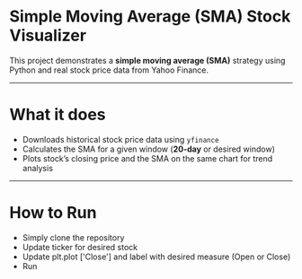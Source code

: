 # Simple Moving Average (SMA) Stock Visualizer

This project demonstrates a **simple moving average (SMA)** strategy using Python and real stock price data from Yahoo Finance.

------------------------------------------------------

# What it does

- Downloads historical stock price data using `yfinance`
- Calculates the SMA for a given window (**20-day** or desired window)
- Plots stock’s closing price and the SMA on the same chart for trend analysis

------------------------------------------------------

# How to Run 
- Simply clone the repository
- Update ticker for desired stock 
- Update plt.plot ['Close'] and label with desired measure (Open or Close)
- Run 
   
